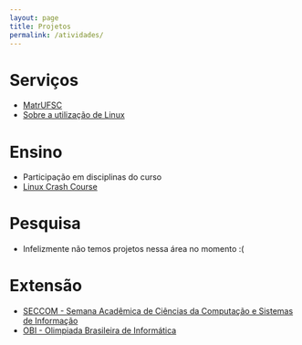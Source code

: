 ```yaml
---
layout: page
title: Projetos
permalink: /atividades/
---
```

# Serviços
* [MatrUFSC](/matrufsc/)
* [Sobre a utilização de Linux](/linux/)

# Ensino
* Participação em disciplinas do curso
* [Linux Crash Course](https://github.com/pet-comp-ufsc/linux-crash-course/)

# Pesquisa
* Infelizmente não temos projetos nessa área no momento :(

# Extensão
* [SECCOM - Semana Acadêmica de Ciências da Computação e Sistemas de Informação](/seccom/)
* [OBI - Olimpiada Brasileira de Informática](/obi/)
